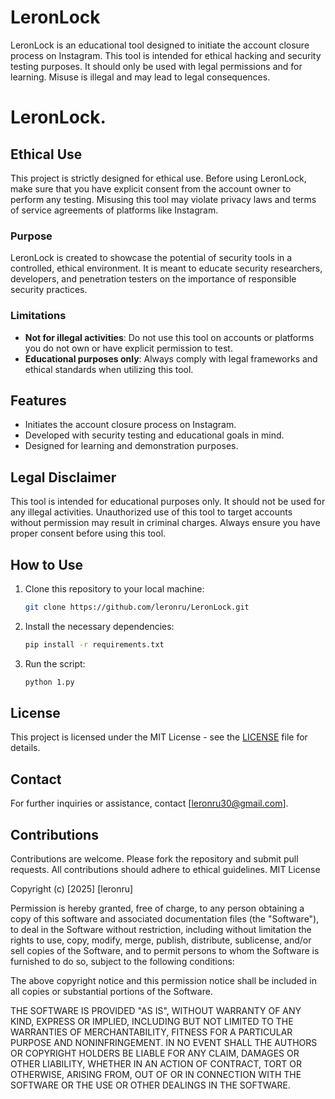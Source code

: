 # LeronLock
LeronLock is an educational tool designed to initiate the account closure process on Instagram. This tool is intended for ethical hacking and security testing purposes. It should only be used with legal permissions and for learning. Misuse is illegal and may lead to legal consequences.

# LeronLock.
## Ethical Use
This project is strictly designed for ethical use. Before using LeronLock, make sure that you have explicit consent from the account owner to perform any testing. Misusing this tool may violate privacy laws and terms of service agreements of platforms like Instagram.

### Purpose
LeronLock is created to showcase the potential of security tools in a controlled, ethical environment. It is meant to educate security researchers, developers, and penetration testers on the importance of responsible security practices.

### Limitations
- **Not for illegal activities**: Do not use this tool on accounts or platforms you do not own or have explicit permission to test.
- **Educational purposes only**: Always comply with legal frameworks and ethical standards when utilizing this tool.

## Features
- Initiates the account closure process on Instagram.
- Developed with security testing and educational goals in mind.
- Designed for learning and demonstration purposes.

## Legal Disclaimer
This tool is intended for educational purposes only. It should not be used for any illegal activities. Unauthorized use of this tool to target accounts without permission may result in criminal charges. Always ensure you have proper consent before using this tool.

## How to Use
1. Clone this repository to your local machine:
    ```bash
    git clone https://github.com/leronru/LeronLock.git
    ```
2. Install the necessary dependencies:
    ```bash
    pip install -r requirements.txt
    ```
3. Run the script:
    ```bash
    python 1.py
    ```

## License
This project is licensed under the MIT License - see the [LICENSE](LICENSE) file for details.

## Contact
For further inquiries or assistance, contact [leronru30@gmail.com].

## Contributions
Contributions are welcome. Please fork the repository and submit pull requests. All contributions should adhere to ethical guidelines.
MIT License

Copyright (c) [2025] [leronru]

Permission is hereby granted, free of charge, to any person obtaining a copy
of this software and associated documentation files (the "Software"), to deal
in the Software without restriction, including without limitation the rights
to use, copy, modify, merge, publish, distribute, sublicense, and/or sell
copies of the Software, and to permit persons to whom the Software is
furnished to do so, subject to the following conditions:

The above copyright notice and this permission notice shall be included in all
copies or substantial portions of the Software.

THE SOFTWARE IS PROVIDED "AS IS", WITHOUT WARRANTY OF ANY KIND, EXPRESS OR
IMPLIED, INCLUDING BUT NOT LIMITED TO THE WARRANTIES OF MERCHANTABILITY,
FITNESS FOR A PARTICULAR PURPOSE AND NONINFRINGEMENT. IN NO EVENT SHALL THE
AUTHORS OR COPYRIGHT HOLDERS BE LIABLE FOR ANY CLAIM, DAMAGES OR OTHER
LIABILITY, WHETHER IN AN ACTION OF CONTRACT, TORT OR OTHERWISE, ARISING FROM,
OUT OF OR IN CONNECTION WITH THE SOFTWARE OR THE USE OR OTHER DEALINGS IN THE
SOFTWARE.
